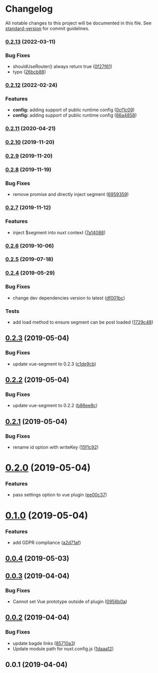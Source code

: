 # Changelog

All notable changes to this project will be documented in this file. See [standard-version](https://github.com/conventional-changelog/standard-version) for commit guidelines.

### [0.2.13](https://github.com/dansmaculotte/nuxt-segment/compare/v0.2.12...v0.2.13) (2022-03-11)


### Bug Fixes

* shouldUseRouter() always return true ([0f27f61](https://github.com/dansmaculotte/nuxt-segment/commit/0f27f61e0fa0449fc188a5dd41f4a7a22e6efa0b))
* typo ([26bcb88](https://github.com/dansmaculotte/nuxt-segment/commit/26bcb882e24e7e044f5909c449ec50fbbc3c7f61))

### [0.2.12](https://github.com/dansmaculotte/nuxt-segment/compare/v0.2.11...v0.2.12) (2022-02-24)


### Features

* **config:** adding support of public runtime config ([0cf1c09](https://github.com/dansmaculotte/nuxt-segment/commit/0cf1c0948107b315f9f6001cb5816a53141491c1))
* **config:** adding support of public runtime config ([66a4858](https://github.com/dansmaculotte/nuxt-segment/commit/66a4858422a709a51cddbe2ae746c82cc9b01697))

### [0.2.11](https://github.com/dansmaculotte/nuxt-segment/compare/v0.2.10...v0.2.11) (2020-04-21)

### [0.2.10](https://github.com/dansmaculotte/nuxt-segment/compare/v0.2.9...v0.2.10) (2019-11-20)

### [0.2.9](https://github.com/dansmaculotte/nuxt-segment/compare/v0.2.8...v0.2.9) (2019-11-20)

### [0.2.8](https://github.com/dansmaculotte/nuxt-segment/compare/v0.2.7...v0.2.8) (2019-11-19)


### Bug Fixes

* remove promise and directly inject segment ([6959359](https://github.com/dansmaculotte/nuxt-segment/commit/695935956cbd6a1bacec0effbd4be0e3633755c9))

### [0.2.7](https://github.com/dansmaculotte/nuxt-segment/compare/v0.2.6...v0.2.7) (2019-11-12)


### Features

* inject $segment into nuxt context ([7a14088](https://github.com/dansmaculotte/nuxt-segment/commit/7a14088392b3c0c12020e40696e6de16b4f12b85))

### [0.2.6](https://github.com/dansmaculotte/nuxt-segment/compare/v0.2.5...v0.2.6) (2019-10-06)

### [0.2.5](https://github.com/dansmaculotte/nuxt-segment/compare/v0.2.4...v0.2.5) (2019-07-18)



### [0.2.4](https://github.com/dansmaculotte/nuxt-segment/compare/v0.2.3...v0.2.4) (2019-05-29)


### Bug Fixes

* change dev dependencies version to latest ([df001bc](https://github.com/dansmaculotte/nuxt-segment/commit/df001bc))


### Tests

* add load method to ensure segment can be post loaded ([1729c48](https://github.com/dansmaculotte/nuxt-segment/commit/1729c48))



## [0.2.3](https://github.com/dansmaculotte/nuxt-segment/compare/v0.2.2...v0.2.3) (2019-05-04)


### Bug Fixes

* update vue-segment to 0.2.3 ([c1de9cb](https://github.com/dansmaculotte/nuxt-segment/commit/c1de9cb))



## [0.2.2](https://github.com/dansmaculotte/nuxt-segment/compare/v0.2.1...v0.2.2) (2019-05-04)


### Bug Fixes

* update vue-segment to 0.2.2 ([b86ee8c](https://github.com/dansmaculotte/nuxt-segment/commit/b86ee8c))



## [0.2.1](https://github.com/dansmaculotte/nuxt-segment/compare/v0.2.0...v0.2.1) (2019-05-04)


### Bug Fixes

* rename id option with writeKey ([15f1c92](https://github.com/dansmaculotte/nuxt-segment/commit/15f1c92))



# [0.2.0](https://github.com/dansmaculotte/nuxt-segment/compare/v0.1.0...v0.2.0) (2019-05-04)


### Features

* pass settings option to vue plugin ([ee00c37](https://github.com/dansmaculotte/nuxt-segment/commit/ee00c37))



# [0.1.0](https://github.com/dansmaculotte/nuxt-segment/compare/v0.0.4...v0.1.0) (2019-05-04)


### Features

* add GDPR compliance ([a2d71af](https://github.com/dansmaculotte/nuxt-segment/commit/a2d71af))



## [0.0.4](https://github.com/dansmaculotte/nuxt-segment/compare/v0.0.3...v0.0.4) (2019-05-03)



## [0.0.3](https://github.com/dansmaculotte/nuxt-segment/compare/v0.0.2...v0.0.3) (2019-04-04)


### Bug Fixes

* Cannot set Vue prototype outside of plugin ([0956b0a](https://github.com/dansmaculotte/nuxt-segment/commit/0956b0a))



## [0.0.2](https://github.com/dansmaculotte/nuxt-segment/compare/v0.0.1...v0.0.2) (2019-04-04)


### Bug Fixes

* update bagde links ([85710a3](https://github.com/dansmaculotte/nuxt-segment/commit/85710a3))
* Update module path for nuxt.config.js ([1daaa12](https://github.com/dansmaculotte/nuxt-segment/commit/1daaa12))



## 0.0.1 (2019-04-04)
